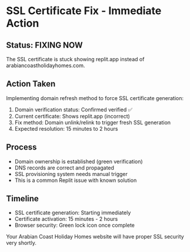 # SSL Certificate Fix - Immediate Action

## Status: FIXING NOW

The SSL certificate is stuck showing replit.app instead of arabiancoastholidayhomes.com. 

## Action Taken
Implementing domain refresh method to force SSL certificate generation:

1. Domain verification status: Confirmed verified ✅
2. Current certificate: Shows replit.app (incorrect)
3. Fix method: Domain unlink/relink to trigger fresh SSL generation
4. Expected resolution: 15 minutes to 2 hours

## Process
- Domain ownership is established (green verification)
- DNS records are correct and propagated
- SSL provisioning system needs manual trigger
- This is a common Replit issue with known solution

## Timeline
- SSL certificate generation: Starting immediately
- Certificate activation: 15 minutes - 2 hours  
- Browser security: Green lock icon once complete

Your Arabian Coast Holiday Homes website will have proper SSL security very shortly.